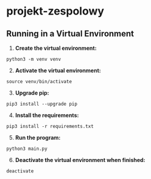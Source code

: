 # projekt-zespolowy

## Running in a Virtual Environment

1. **Create the virtual environment:**

```
python3 -m venv venv
```

2. **Activate the virtual environment:**

```
source venv/bin/activate
```

3. **Upgrade pip:**

```
pip3 install --upgrade pip
```

4. **Install the requirements:**

```
pip3 install -r requirements.txt
```

5. **Run the program:**

```
python3 main.py
```

6. **Deactivate the virtual environment when finished:**

```
deactivate
```
